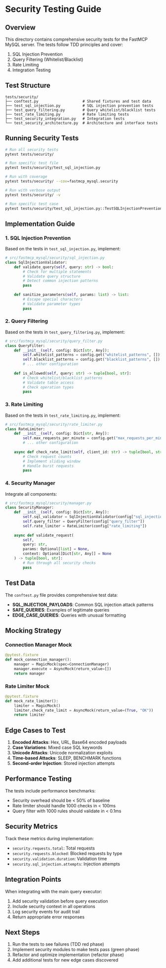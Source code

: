 # Security Testing Guide

## Overview

This directory contains comprehensive security tests for the FastMCP MySQL server. The tests follow TDD principles and cover:

1. SQL Injection Prevention
2. Query Filtering (Whitelist/Blacklist)
3. Rate Limiting
4. Integration Testing

## Test Structure

```
tests/security/
├── conftest.py                    # Shared fixtures and test data
├── test_sql_injection.py          # SQL injection prevention tests
├── test_query_filtering.py        # Query whitelist/blacklist tests
├── test_rate_limiting.py          # Rate limiting tests
├── test_security_integration.py   # Integration tests
└── test_security_architecture.py  # Architecture and interface tests
```

## Running Security Tests

```bash
# Run all security tests
pytest tests/security/

# Run specific test file
pytest tests/security/test_sql_injection.py

# Run with coverage
pytest tests/security/ --cov=fastmcp_mysql.security

# Run with verbose output
pytest tests/security/ -v

# Run specific test case
pytest tests/security/test_sql_injection.py::TestSQLInjectionPrevention::test_detect_sql_injection_attempts
```

## Implementation Guide

### 1. SQL Injection Prevention

Based on the tests in `test_sql_injection.py`, implement:

```python
# src/fastmcp_mysql/security/sql_injection.py
class SqlInjectionValidator:
    def validate_query(self, query: str) -> bool:
        # Check for multiple statements
        # Validate query structure
        # Detect common injection patterns
        pass
    
    def sanitize_parameters(self, params: list) -> list:
        # Escape special characters
        # Validate parameter types
        pass
```

### 2. Query Filtering

Based on the tests in `test_query_filtering.py`, implement:

```python
# src/fastmcp_mysql/security/query_filter.py
class QueryFilter:
    def __init__(self, config: Dict[str, Any]):
        self.whitelist_patterns = config.get("whitelist_patterns", [])
        self.blacklist_patterns = config.get("blacklist_patterns", [])
        # ... other configuration
    
    def is_allowed(self, query: str) -> tuple[bool, str]:
        # Check whitelist/blacklist patterns
        # Validate table access
        # Check operation types
        pass
```

### 3. Rate Limiting

Based on the tests in `test_rate_limiting.py`, implement:

```python
# src/fastmcp_mysql/security/rate_limiter.py
class RateLimiter:
    def __init__(self, config: Dict[str, Any]):
        self.max_requests_per_minute = config.get("max_requests_per_minute", 60)
        # ... other configuration
    
    async def check_rate_limit(self, client_id: str) -> tuple[bool, str]:
        # Check request counts
        # Implement sliding window
        # Handle burst requests
        pass
```

### 4. Security Manager

Integrate all components:

```python
# src/fastmcp_mysql/security/manager.py
class SecurityManager:
    def __init__(self, config: Dict[str, Any]):
        self.sql_validator = SqlInjectionValidator(config["sql_injection"])
        self.query_filter = QueryFilter(config["query_filter"])
        self.rate_limiter = RateLimiter(config["rate_limiting"])
    
    async def validate_request(
        self,
        query: str,
        params: Optional[list] = None,
        context: Optional[Dict[str, Any]] = None
    ) -> tuple[bool, str]:
        # Run through all security checks
        pass
```

## Test Data

The `conftest.py` file provides comprehensive test data:

- **SQL_INJECTION_PAYLOADS**: Common SQL injection attack patterns
- **SAFE_QUERIES**: Examples of legitimate queries
- **EDGE_CASE_QUERIES**: Queries with unusual formatting

## Mocking Strategy

### Connection Manager Mock

```python
@pytest.fixture
def mock_connection_manager():
    manager = MagicMock(spec=ConnectionManager)
    manager.execute = AsyncMock(return_value=[])
    return manager
```

### Rate Limiter Mock

```python
@pytest.fixture
def mock_rate_limiter():
    limiter = MagicMock()
    limiter.check_rate_limit = AsyncMock(return_value=(True, "OK"))
    return limiter
```

## Edge Cases to Test

1. **Encoded Attacks**: Hex, URL, Base64 encoded payloads
2. **Case Variations**: Mixed case SQL keywords
3. **Unicode Attacks**: Unicode normalization exploits
4. **Time-based Attacks**: SLEEP, BENCHMARK functions
5. **Second-order Injection**: Stored injection attempts

## Performance Testing

The tests include performance benchmarks:

- Security overhead should be < 50% of baseline
- Rate limiter should handle 1000 checks in < 100ms
- Query filter with 1000 rules should validate in < 0.1ms

## Security Metrics

Track these metrics during implementation:

- `security.requests.total`: Total requests
- `security.requests.blocked`: Blocked requests by type
- `security.validation.duration`: Validation time
- `security.sql_injection.attempts`: Injection attempts

## Integration Points

When integrating with the main query executor:

1. Add security validation before query execution
2. Include security context in all operations
3. Log security events for audit trail
4. Return appropriate error responses

## Next Steps

1. Run the tests to see failures (TDD red phase)
2. Implement security modules to make tests pass (green phase)
3. Refactor and optimize implementation (refactor phase)
4. Add additional tests for new edge cases discovered
